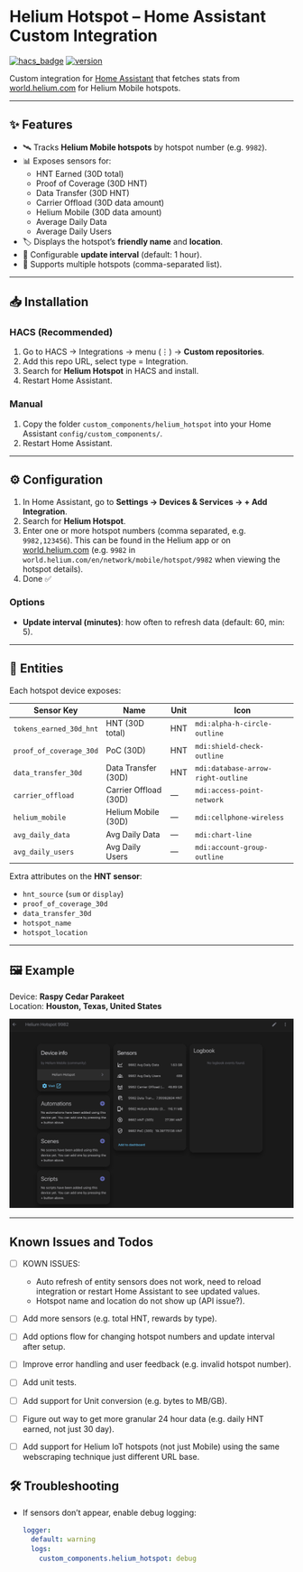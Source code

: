 # Helium Hotspot – Home Assistant Custom Integration

[![hacs_badge](https://img.shields.io/badge/HACS-Custom-orange.svg?style=for-the-badge)](https://hacs.xyz/)
[![version](https://img.shields.io/badge/version-0.1.4-blue.svg?style=for-the-badge)](https://github.com/youruser/helium_hotspot/releases)

Custom integration for [Home Assistant](https://www.home-assistant.io) that fetches stats from [world.helium.com](https://world.helium.com) for Helium Mobile hotspots.

---

## ✨ Features

- 🛰️ Tracks **Helium Mobile hotspots** by hotspot number (e.g. `9982`).
- 📊 Exposes sensors for:
  - HNT Earned (30D total)
  - Proof of Coverage (30D HNT)
  - Data Transfer (30D HNT)
  - Carrier Offload (30D data amount)
  - Helium Mobile (30D data amount)
  - Average Daily Data
  - Average Daily Users
- 🏷️ Displays the hotspot’s **friendly name** and **location**.
- 🔄 Configurable **update interval** (default: 1 hour).
- 🧩 Supports multiple hotspots (comma-separated list).

---

## 📥 Installation

### HACS (Recommended)
1. Go to HACS → Integrations → menu (⋮) → **Custom repositories**.
2. Add this repo URL, select type = Integration.
3. Search for **Helium Hotspot** in HACS and install.
4. Restart Home Assistant.

### Manual
1. Copy the folder `custom_components/helium_hotspot` into your Home Assistant `config/custom_components/`.
2. Restart Home Assistant.

---

## ⚙️ Configuration

1. In Home Assistant, go to **Settings → Devices & Services → + Add Integration**.
2. Search for **Helium Hotspot**.
3. Enter one or more hotspot numbers (comma separated, e.g. `9982,123456`). This can be found in the Helium app or on [world.helium.com](https://world.helium.com) (e.g. `9982` in `world.helium.com/en/network/mobile/hotspot/9982` when viewing the hotspot details).
4. Done ✅

### Options
- **Update interval (minutes)**: how often to refresh data (default: 60, min: 5).

---

## 📡 Entities

Each hotspot device exposes:

| Sensor Key              | Name                  | Unit | Icon                             |
|--------------------------|-----------------------|------|----------------------------------|
| `tokens_earned_30d_hnt` | HNT (30D total)      | HNT  | `mdi:alpha-h-circle-outline`     |
| `proof_of_coverage_30d` | PoC (30D)            | HNT  | `mdi:shield-check-outline`       |
| `data_transfer_30d`     | Data Transfer (30D)  | HNT  | `mdi:database-arrow-right-outline` |
| `carrier_offload`       | Carrier Offload (30D)| —    | `mdi:access-point-network`       |
| `helium_mobile`         | Helium Mobile (30D)  | —    | `mdi:cellphone-wireless`         |
| `avg_daily_data`        | Avg Daily Data       | —    | `mdi:chart-line`                 |
| `avg_daily_users`       | Avg Daily Users      | —    | `mdi:account-group-outline`      |

Extra attributes on the **HNT sensor**:
- `hnt_source` (`sum` or `display`)
- `proof_of_coverage_30d`
- `data_transfer_30d`
- `hotspot_name`
- `hotspot_location`

---

## 🖼️ Example

Device: **Raspy Cedar Parakeet**  
Location: **Houston, Texas, United States**

![example-device](docs/device_example.png)

---

## Known Issues and Todos
- [ ] KOWN ISSUES:
  - Auto refresh of entity sensors does not work, need to reload integration or restart Home Assistant to see updated values.
  - Hotspot name and location do not show up (API issue?).
- [ ] Add more sensors (e.g. total HNT, rewards by type).
- [ ] Add options flow for changing hotspot numbers and update interval after setup.
- [ ] Improve error handling and user feedback (e.g. invalid hotspot number).
- [ ] Add unit tests.
- [ ] Add support for Unit conversion (e.g. bytes to MB/GB).
- [ ] Figure out way to get more granular 24 hour data (e.g. daily HNT earned, not just 30 day).
- [ ] Add support for Helium IoT hotspots (not just Mobile) using the same webscraping technique just different URL base.


## 🛠️ Troubleshooting

- If sensors don’t appear, enable debug logging:
  ```yaml
  logger:
    default: warning
    logs:
      custom_components.helium_hotspot: debug
